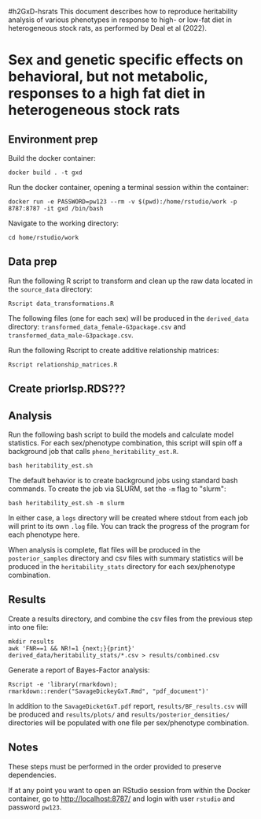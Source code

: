 #h2GxD-hsrats
This document describes how to reproduce heritability analysis of various phenotypes in response to high- or low-fat diet in heterogeneous stock rats, as performed by Deal et al (2022). 

Sex and genetic specific effects on behavioral, but not metabolic, responses to a high fat diet in heterogeneous stock rats   
========================================================================

Environment prep
----------------

Build the docker container:

```
docker build . -t gxd 
```

Run the docker container, opening a terminal session within the container:

```
docker run -e PASSWORD=pw123 --rm -v $(pwd):/home/rstudio/work -p 8787:8787 -it gxd /bin/bash
```

Navigate to the working directory: 

```
cd home/rstudio/work 
```

Data prep
---------
Run the following R script to transform and clean up the raw data located in the `source_data` directory: 

```
Rscript data_transformations.R
```

The following files (one for each sex) will be produced in the `derived_data` directory: `transformed_data_female-G3package.csv` and `transformed_data_male-G3package.csv`. 

Run the following Rscript to create additive relationship matrices:

```
Rscript relationship_matrices.R 
```

## Create priorlsp.RDS???

Analysis
--------

Run the following bash script to build the models and calculate model statistics. For each sex/phenotype combination, this script will spin off a background job that calls `pheno_heritability_est.R`. 

```
bash heritability_est.sh 
```

The default behavior is to create background jobs using standard bash commands. To create the job via SLURM, set the `-m` flag to "slurm": 

```
bash heritability_est.sh -m slurm 
```

In either case, a `logs` directory will be created where stdout from each job will print to its own `.log` file. You can track the progress of the program for each phenotype here. 

When analysis is complete, flat files will be produced in the `posterior_samples` directory and csv files with summary statistics will be produced in the `heritability_stats` directory for each sex/phenotype combination.

Results
-------

Create a results directory, and combine the csv files from the previous step into one file: 

```
mkdir results
awk 'FNR==1 && NR!=1 {next;}{print}' derived_data/heritability_stats/*.csv > results/combined.csv
```

Generate a report of Bayes-Factor analysis:

```
Rscript -e 'library(rmarkdown); rmarkdown::render("SavageDickeyGxT.Rmd", "pdf_document")'
```

In addition to the `SavageDicketGxT.pdf` report, `results/BF_results.csv` will be produced and `results/plots/` and `results/posterior_densities/` directories will be populated with one file per sex/phenotype combination. 

Notes
-----
These steps must be performed in the order provided to preserve dependencies. 

If at any point you want to open an RStudio session from within the Docker container, go to [http://localhost:8787/](http://localhost:8787/) and login with user `rstudio` and password `pw123`. 